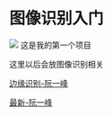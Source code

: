 # 图像识别入门

![](https://img.shields.io/badge/%E6%B5%8B%E8%AF%95%E6%95%B0%E6%8D%AE%E5%BA%93-%E6%97%A5%E5%B8%B8%20%7C%20%E6%B5%8B%E8%AF%95%20%7C%20%E8%87%AA%E5%B7%B1%E7%9C%8B-brightgreen.svg)
这是我的第一个项目


这里以后会放图像识别相关



[边缘识别-阮一峰](http://www.ruanyifeng.com/blog/2016/07/edge-recognition.html)


[最新-阮一峰](http://www.ruanyifeng.com/blog/2017/12/image-and-wave-filters.html)







